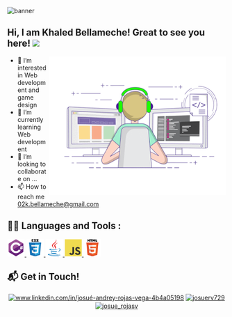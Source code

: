![banner](https://user-images.githubusercontent.com/59689359/152651975-5307dfb4-6ce9-4b14-b927-5298d11a0ef3.png)

## Hi, I am Khaled Bellameche! Great to see you here! <img src="https://raw.githubusercontent.com/aemmadi/aemmadi/master/wave.gif" width="30px">
<a target="_blank" rel="noopener noreferrer" href="https://github.com/AswinBarath/AswinBarath/blob/master/coding.gif?raw=true"><img align="right" alt="GIF" src="https://github.com/AswinBarath/AswinBarath/raw/master/coding.gif?raw=true" width="408" height="318" style="max-width: 100%;"></a>

- 👀 I’m interested in Web development and game design
- 🌱 I’m currently learning Web development
- 💞️ I’m looking to collaborate on ...
- 📫 How to reach me 02k.bellameche@gmail.com


<!---
khaledbellameche/khaledbellameche is a ✨ special ✨ repository because its `README.md` (this file) appears on your GitHub profile.
You can click the Preview link to take a look at your changes.
--->


<p>




</p>

## 🐱‍💻 Languages and Tools :

<p align="center">

  <a href="https://www.w3schools.com/cs/" target="_blank"> <img src="https://raw.githubusercontent.com/devicons/devicon/master/icons/csharp/csharp-original.svg" alt="csharp" width="40" height="40"/> 
  </a> <a href="https://www.w3schools.com/css/" target="_blank"> <img src="https://raw.githubusercontent.com/devicons/devicon/master/icons/css3/css3-original-wordmark.svg" alt="css3" width="40" height="40"/> </a>
  <a href="https://www.java.com" rel="nofollow"> <img src="https://raw.githubusercontent.com/devicons/devicon/master/icons/java/java-original.svg" alt="java" width="40" height="40" style="max-width: 100%;"> </a>
  <a href="https://developer.mozilla.org/en-US/docs/Web/JavaScript" target="_blank"> <img src="https://raw.githubusercontent.com/devicons/devicon/master/icons/javascript/javascript-original.svg" alt="javascript" width="40" height="40"/> </a>
<a href="https://www.w3.org/html/" rel="nofollow"> <img src="https://raw.githubusercontent.com/devicons/devicon/master/icons/html5/html5-original-wordmark.svg" alt="html5" width="40" height="40" style="max-width: 100%;"> </a>

</p>  


## 📬 Get in Touch! 

<p align="center">
  <a href="https://www.linkedin.com/in/khaled-bellameche-558248199/" target="blank"><img align="center" src="https://raw.githubusercontent.com/rahuldkjain/github-profile-readme-generator/master/src/images/icons/Social/linked-in-alt.svg" alt="www.linkedin.com/in/josué-andrey-rojas-vega-4b4a05198" height="30" width="40" /></a>
  <a href="https://web.facebook.com/khaled.led.503" target="blank"><img align="center" src="https://raw.githubusercontent.com/rahuldkjain/github-profile-readme-generator/master/src/images/icons/Social/facebook.svg" alt="josuerv729" height="30" width="40" /></a>
  <a href="https://www.instagram.com/khaled_led4/" target="blank"><img align="center" src="https://raw.githubusercontent.com/rahuldkjain/github-profile-readme-generator/master/src/images/icons/Social/instagram.svg" alt="josue_rojasv" height="30" width="40" /></a>
</p>




